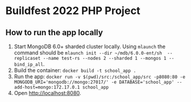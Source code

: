 # Buildfest 2022 PHP Project



## How to run the app locally

1. Start MongoDB 6.0+ sharded cluster locally. Using `mlaunch` the command should be `mlaunch init --dir ~/mdb/6.0.0-ent/sh  --replicaset --name test-rs --nodes 2 --sharded 1 --mongos 1 --bind_ip_all`. 
2. Build the container: `docker build -t school_app .`
3. Run the app: `docker run -v $(pwd)/src:/school_app/src -p8080:80 -e MONGODB_URI='mongodb://mongo:27017/' -e DATABASE='school_app' --add-host=mongo:172.17.0.1 school_app`
4. Open [http://localhost:8080](http://localhost:8080).
